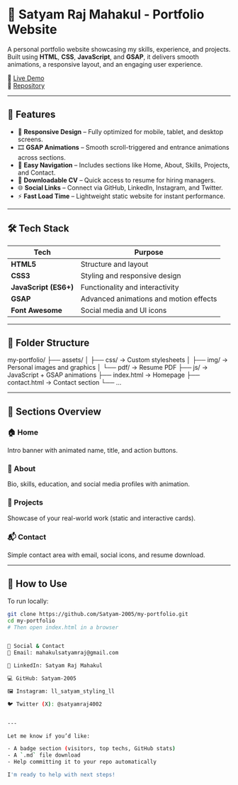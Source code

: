 # 💼 Satyam Raj Mahakul - Portfolio Website

A personal portfolio website showcasing my skills, experience, and projects. Built using **HTML**, **CSS**, **JavaScript**, and **GSAP**, it delivers smooth animations, a responsive layout, and an engaging user experience.

🔗 [Live Demo](https://satyam-2005.github.io/my-portfolio/)  
📂 [Repository](https://github.com/Satyam-2005/my-portfolio)

---

## 🚀 Features

- 📱 **Responsive Design** – Fully optimized for mobile, tablet, and desktop screens.
- 🎞️ **GSAP Animations** – Smooth scroll-triggered and entrance animations across sections.
- 🧭 **Easy Navigation** – Includes sections like Home, About, Skills, Projects, and Contact.
- 📄 **Downloadable CV** – Quick access to resume for hiring managers.
- 🌐 **Social Links** – Connect via GitHub, LinkedIn, Instagram, and Twitter.
- ⚡ **Fast Load Time** – Lightweight static website for instant performance.

---

## 🛠️ Tech Stack

| Tech        | Purpose                                      |
|-------------|----------------------------------------------|
| **HTML5**   | Structure and layout                         |
| **CSS3**    | Styling and responsive design                |
| **JavaScript (ES6+)** | Functionality and interactivity       |
| **GSAP**    | Advanced animations and motion effects       |
| **Font Awesome** | Social media and UI icons                 |

---

## 📁 Folder Structure

my-portfolio/
├── assets/
│ ├── css/ → Custom stylesheets
│ ├── img/ → Personal images and graphics
│ └── pdf/ → Resume PDF
├── js/ → JavaScript + GSAP animations
├── index.html → Homepage
├── contact.html → Contact section
└── ...



---

## 🎯 Sections Overview

### 🏠 Home
Intro banner with animated name, title, and action buttons.

### 👤 About
Bio, skills, education, and social media profiles with animation.

### 💼 Projects
Showcase of your real-world work (static and interactive cards).

### 📬 Contact
Simple contact area with email, social icons, and resume download.

---

## 📄 How to Use

To run locally:

```bash
git clone https://github.com/Satyam-2005/my-portfolio.git
cd my-portfolio
# Then open index.html in a browser


📌 Social & Contact
📧 Email: mahakulsatyamraj@gmail.com

💼 LinkedIn: Satyam Raj Mahakul

💻 GitHub: Satyam-2005

🖼️ Instagram: ll_satyam_styling_ll

🐦 Twitter (X): @satyamraj4002


---

Let me know if you’d like:

- A badge section (visitors, top techs, GitHub stats)
- A `.md` file download
- Help committing it to your repo automatically

I'm ready to help with next steps!
